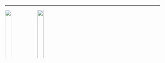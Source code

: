 ____

<img width="20%" src="https://cdn.discordapp.com/attachments/1016870908578758707/1186633840878440488/Screenshot_20231219-203838.jpg?ex=6593f5e2&is=658180e2&hm=50ae1999cd51b17afac7bcd77a3343c8b1727d42bdb10864d3781d00f6f89605"/>
<img width="20%" src="https://cdn.discordapp.com/attachments/1016870908578758707/1186633840358338570/Screenshot_20231219-203846.jpg?ex=6593f5e2&is=658180e2&hm=12b526d94ad5e74690064747008abdb8a797ef529407adf9f7731f3790175b13"/>
